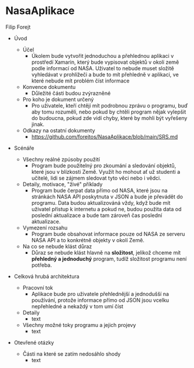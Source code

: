 # NasaAplikace
Filip Forejt
* Úvod
  * Účel
    * Úkolem bude vytvořit jednoduchou a přehlednou aplikaci v prostředí Xamarin, který bude vypisovat objektů v okolí země podle informací od NASA. Uživatel to nebude muset složitě vyhledávat v prohlížeči a bude to mít přehledně v aplikaci, ve které nebude mít problém číst informace
  * Konvence dokumentu
    * Důležité části budou zvýrazněné
  * Pro koho je dokument určený
    * Pro uživatele, kteří chtějí mít podrobnou zprávu o programu, buď aby tomu rozuměli, nebo pokud by chtěli program nějak vylepšit do budoucna, pokud zde vidí chyby, které by mohli být vyřešeny jinak.
  * Odkazy na ostatní dokumenty
    * https://github.com/forejtos/NasaAplikace/blob/main/SRS.md

* Scénáře
  * Všechny reálné zpúsoby použití
    * Program bude použitelný pro zkoumání a sledování objektů, které jsou v blízkosti Země. Využít ho mohout ať už studenti a učitelé, lidi se zájmem sledovat tyto věci nebo i vědci.
  * Detaily, motivace, "živé" příklady
    * Program bude čerpat data přímo od NASA, které jsou na stránkách NASA API poskytnuta v JSON a bude je převádět do programu. Data budou aktualizováná vždy, když bude mít uživatel přístup k internetu a pokud ne, budou použita data od poslední aktualizace a bude tam zároveň čas poslední aktualizace.
  * Vymezení rozsahu
    * Program bude obsahovat informace pouze od NASA ze serveru NASA API a to konkrétně objekty v okolí Země.
  * Na co se nebude klást důraz
    * Důraz se nebude klást hlavně na **složitost**, jelikož chceme mít **přehledný a jednoduchý** program, tudíž složitost programu není potřeba.
* Celková hrubá architektura
  * Pracovní tok
    * Aplikace bude pro uživatele přehlednější a jednodušší na používání, protože informace přímo od JSON jsou vcelku nepřehledné a nekaždý v tom umí číst
  * Detaily
    * text
  * Všechny možné toky programu a jejich projevy
    * text
* Otevřené otázky
  * Části na které se zatím nedosáhlo shody
    * text
